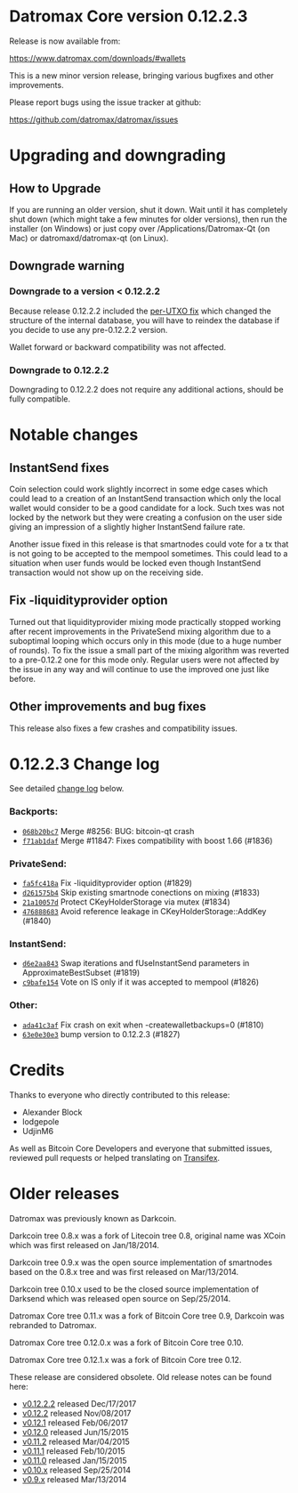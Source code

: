 Datromax Core version 0.12.2.3
==========================

Release is now available from:

  <https://www.datromax.com/downloads/#wallets>

This is a new minor version release, bringing various bugfixes and other
improvements.

Please report bugs using the issue tracker at github:

  <https://github.com/datromax/datromax/issues>


Upgrading and downgrading
=========================

How to Upgrade
--------------

If you are running an older version, shut it down. Wait until it has completely
shut down (which might take a few minutes for older versions), then run the
installer (on Windows) or just copy over /Applications/Datromax-Qt (on Mac) or
datromaxd/datromax-qt (on Linux).

Downgrade warning
-----------------

### Downgrade to a version < 0.12.2.2

Because release 0.12.2.2 included the [per-UTXO fix](release-notes/datromax/release-notes-0.12.2.2.md#per-utxo-fix)
which changed the structure of the internal database, you will have to reindex
the database if you decide to use any pre-0.12.2.2 version.

Wallet forward or backward compatibility was not affected.

### Downgrade to 0.12.2.2

Downgrading to 0.12.2.2 does not require any additional actions, should be
fully compatible.

Notable changes
===============

InstantSend fixes
-----------------

Coin selection could work slightly incorrect in some edge cases which could
lead to a creation of an InstantSend transaction which only the local wallet
would consider to be a good candidate for a lock. Such txes was not locked by
the network but they were creating a confusion on the user side giving an
impression of a slightly higher InstantSend failure rate.

Another issue fixed in this release is that smartnodes could vote for a tx
that is not going to be accepted to the mempool sometimes. This could lead to
a situation when user funds would be locked even though InstantSend transaction
would not show up on the receiving side.

Fix -liquidityprovider option
-----------------------------

Turned out that liquidityprovider mixing mode practically stopped working after
recent improvements in the PrivateSend mixing algorithm due to a suboptimal
looping which occurs only in this mode (due to a huge number of rounds). To fix
the issue a small part of the mixing algorithm was reverted to a pre-0.12.2 one
for this mode only. Regular users were not affected by the issue in any way and
will continue to use the improved one just like before.

Other improvements and bug fixes
--------------------------------

This release also fixes a few crashes and compatibility issues.


0.12.2.3 Change log
===================

See detailed [change log](https://github.com/datromax/datromax/compare/v0.12.2.2...datromax:v0.12.2.3) below.

### Backports:
- [`068b20bc7`](https://github.com/datromax/datromax/commit/068b20bc7) Merge #8256: BUG: bitcoin-qt crash
- [`f71ab1daf`](https://github.com/datromax/datromax/commit/f71ab1daf) Merge #11847: Fixes compatibility with boost 1.66 (#1836)

### PrivateSend:
- [`fa5fc418a`](https://github.com/datromax/datromax/commit/fa5fc418a) Fix -liquidityprovider option (#1829)
- [`d261575b4`](https://github.com/datromax/datromax/commit/d261575b4) Skip existing smartnode conections on mixing (#1833)
- [`21a10057d`](https://github.com/datromax/datromax/commit/21a10057d) Protect CKeyHolderStorage via mutex (#1834)
- [`476888683`](https://github.com/datromax/datromax/commit/476888683) Avoid reference leakage in CKeyHolderStorage::AddKey (#1840)

### InstantSend:
- [`d6e2aa843`](https://github.com/datromax/datromax/commit/d6e2aa843) Swap iterations and fUseInstantSend parameters in ApproximateBestSubset (#1819)
- [`c9bafe154`](https://github.com/datromax/datromax/commit/c9bafe154) Vote on IS only if it was accepted to mempool (#1826)

### Other:
- [`ada41c3af`](https://github.com/datromax/datromax/commit/ada41c3af) Fix crash on exit when -createwalletbackups=0 (#1810)
- [`63e0e30e3`](https://github.com/datromax/datromax/commit/63e0e30e3) bump version to 0.12.2.3 (#1827)

Credits
=======

Thanks to everyone who directly contributed to this release:

- Alexander Block
- lodgepole
- UdjinM6

As well as Bitcoin Core Developers and everyone that submitted issues,
reviewed pull requests or helped translating on
[Transifex](https://www.transifex.com/projects/p/datromax/).


Older releases
==============

Datromax was previously known as Darkcoin.

Darkcoin tree 0.8.x was a fork of Litecoin tree 0.8, original name was XCoin
which was first released on Jan/18/2014.

Darkcoin tree 0.9.x was the open source implementation of smartnodes based on
the 0.8.x tree and was first released on Mar/13/2014.

Darkcoin tree 0.10.x used to be the closed source implementation of Darksend
which was released open source on Sep/25/2014.

Datromax Core tree 0.11.x was a fork of Bitcoin Core tree 0.9,
Darkcoin was rebranded to Datromax.

Datromax Core tree 0.12.0.x was a fork of Bitcoin Core tree 0.10.

Datromax Core tree 0.12.1.x was a fork of Bitcoin Core tree 0.12.

These release are considered obsolete. Old release notes can be found here:

- [v0.12.2.2](release-notes/datromax/release-notes-0.12.2.2.md) released Dec/17/2017
- [v0.12.2](release-notes/datromax/release-notes-0.12.2.md) released Nov/08/2017
- [v0.12.1](release-notes/datromax/release-notes-0.12.1.md) released Feb/06/2017
- [v0.12.0](release-notes/datromax/release-notes-0.12.0.md) released Jun/15/2015
- [v0.11.2](release-notes/datromax/release-notes-0.11.2.md) released Mar/04/2015
- [v0.11.1](release-notes/datromax/release-notes-0.11.1.md) released Feb/10/2015
- [v0.11.0](release-notes/datromax/release-notes-0.11.0.md) released Jan/15/2015
- [v0.10.x](release-notes/datromax/release-notes-0.10.0.md) released Sep/25/2014
- [v0.9.x](release-notes/datromax/release-notes-0.9.0.md) released Mar/13/2014

